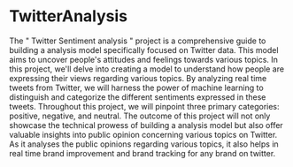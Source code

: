 # TwitterAnalysis 
The " Twitter Sentiment analysis " project is a comprehensive guide to building a analysis model
specifically focused on Twitter data. This model aims to uncover people's attitudes and feelings towards various topics.
In this project, we'll delve into creating a  model to understand how people are expressing their views regarding various
topics. By analyzing real time tweets from Twitter, we will harness the power of machine learning to distinguish and 
categorize the different sentiments expressed in these tweets. Throughout this project, we will pinpoint three primary
categories: positive, negative, and neutral. The outcome of this project will not only showcase the technical prowess of 
building a analysis model but also offer valuable insights into public opinion concerning various topics on Twitter. 
As it analyses the public opinions regarding various topics, it also helps in real time brand improvement and brand 
tracking for any brand on twitter.

